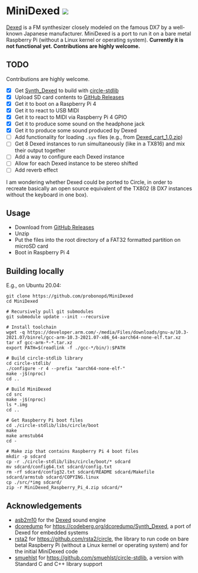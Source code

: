 # MiniDexed ![](https://github.com/probonopd/MiniDexed/actions/workflows/build.yml/badge.svg)

[Dexed](https://asb2m10.github.io/dexed/) is a FM synthesizer closely modeled on the famous DX7 by a well-known Japanese manufacturer. MiniDexed is a port to run it on a bare metal Raspberry Pi (without a Linux kernel or operating system). __Currently it is not functional yet. Contributions are highly welcome.__

## TODO

 Contributions are highly welcome.

- [x] Get [Synth_Dexed](https://codeberg.org/dcoredump/Synth_Dexed) to build with [circle-stdlib](https://github.com/smuehlst/circle-stdlib)
- [x] Upload SD card contents to [GitHub Releases](../../releases)
- [x] Get it to boot on a Raspberry Pi 4
- [x] Get it to react to USB MIDI
- [x] Get it to react to MIDI via Raspberry Pi 4 GPIO
- [x] Get it to produce some sound on the headphone jack
- [x] Get it to produce some sound produced by Dexed
- [ ] Add functionality for loading `.syx` files (e.g., from [Dexed_cart_1.0.zip](http://hsjp.eu/downloads/Dexed/Dexed_cart_1.0.zip))
- [ ] Get 8 Dexed instances to run simultaneously (like in a TX816) and mix their output together
- [ ] Add a way to configure each Dexed instance
- [ ] Allow for each Dexed instance to be stereo shifted
- [ ] Add reverb effect

I am wondering whether Dexed could be ported to Circle, in order to recreate basically an open source equivalent of the TX802 (8 DX7 instances without the keyboard in one box).

## Usage

* Download from [GitHub Releases](../../releases)
* Unzip
* Put the files into the root directory of a FAT32 formatted partition on microSD card
* Boot in Raspberry Pi 4

## Building locally

E.g., on Ubuntu 20.04:

```
git clone https://github.com/probonopd/MiniDexed
cd MiniDexed

# Recursively pull git submodules
git submodule update --init --recursive

# Install toolchain
wget -q https://developer.arm.com/-/media/Files/downloads/gnu-a/10.3-2021.07/binrel/gcc-arm-10.3-2021.07-x86_64-aarch64-none-elf.tar.xz
tar xf gcc-arm-*-*.tar.xz 
export PATH=$(readlink -f ./gcc-*/bin/):$PATH

# Build circle-stdlib library
cd circle-stdlib/
./configure -r 4 --prefix "aarch64-none-elf-"
make -j$(nproc)
cd ..

# Build MiniDexed
cd src
make -j$(nproc)
ls *.img
cd ..

# Get Raspberry Pi boot files
cd ./circle-stdlib/libs/circle/boot
make
make armstub64
cd -

# Make zip that contains Raspberry Pi 4 boot files
mkdir -p sdcard
cp -r ./circle-stdlib/libs/circle/boot/* sdcard
mv sdcard/config64.txt sdcard/config.txt
rm -rf sdcard/config32.txt sdcard/README sdcard/Makefile sdcard/armstub sdcard/COPYING.linux
cp ./src/*img sdcard/
zip -r MiniDexed_Raspberry_Pi_4.zip sdcard/*
```

## Acknowledgements

* [asb2m10](https://github.com/asb2m10/dexed) for the [Dexed](https://github.com/asb2m10/dexed) sound engine
* [dcoredump](https://github.com/dcoredump) for https://codeberg.org/dcoredump/Synth_Dexed, a port of Dexed for embedded systems
* [rsta2](https://github.com/rsta2) for https://github.com/rsta2/circle, the library to run code on bare betal Raspberry Pi (without a Linux kernel or operating system) and for the initial MiniDexed code 
* [smuehlst](https://github.com/smuehlst) for https://github.com/smuehlst/circle-stdlib, a version with Standard C and C++ library support
